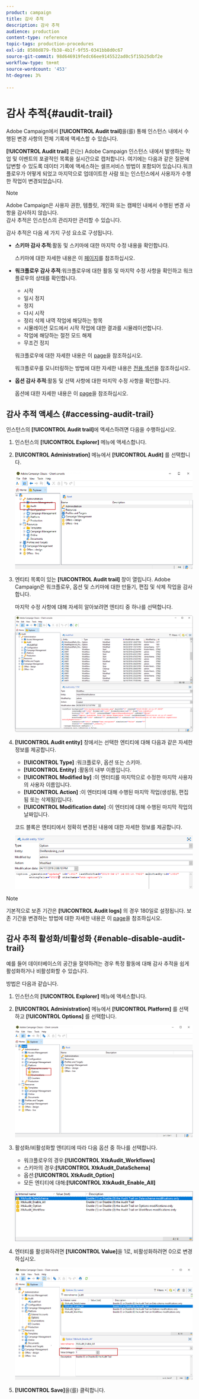```yaml
---
product: campaign
title: 감사 추적
description: 감사 추적
audience: production
content-type: reference
topic-tags: production-procedures
exl-id: 8508d879-fb38-4b1f-9f55-0341bb8d0c67
source-git-commit: 98d646919fedc66ee9145522ad0c5f15b25dbf2e
workflow-type: tm+mt
source-wordcount: '453'
ht-degree: 3%

---
```


# 감사 추적{#audit-trail}

Adobe Campaign에서 **[!UICONTROL Audit trail]**&#x200B;을(를) 통해 인스턴스 내에서 수행된 변경 사항의 전체 기록에 액세스할 수 있습니다.

**[!UICONTROL Audit trail]** 은(는) Adobe Campaign 인스턴스 내에서 발생하는 작업 및 이벤트의 포괄적인 목록을 실시간으로 캡처합니다. 여기에는 다음과 같은 질문에 답변할 수 있도록 데이터 기록에 액세스하는 셀프서비스 방법이 포함되어 있습니다.워크플로우가 어떻게 되었고 마지막으로 업데이트한 사람 또는 인스턴스에서 사용자가 수행한 작업이 변경되었습니다.

>[!NOTE]
>
>Adobe Campaign은 사용자 권한, 템플릿, 개인화 또는 캠페인 내에서 수행된 변경 사항을 감사하지 않습니다.\
>감사 추적은 인스턴스의 관리자만 관리할 수 있습니다.

감사 추적은 다음 세 가지 구성 요소로 구성됩니다.

* **스키마 감사 추적**:활동 및 스키마에 대한 마지막 수정 내용을 확인합니다.

   스키마에 대한 자세한 내용은 이 [페이지](../../configuration/using/data-schemas.md)를 참조하십시오.

* **워크플로우 감사 추적**:워크플로우에 대한 활동 및 마지막 수정 사항을 확인하고 워크플로우의 상태를 확인합니다.

   * 시작
   * 일시 정지
   * 정지
   * 다시 시작
   * 정리 삭제 내역 작업에 해당하는 항목
   * 시뮬레이션 모드에서 시작 작업에 대한 결과를 시뮬레이션합니다.
   * 작업에 해당하는 절전 모드 해제
   * 무조건 정지

   워크플로우에 대한 자세한 내용은 이 [page](../../workflow/using/about-workflows.md)을 참조하십시오.

   워크플로우를 모니터링하는 방법에 대한 자세한 내용은 [전용 섹션](../../workflow/using/monitoring-workflow-execution.md)을 참조하십시오.

* **옵션 감사 추적**:활동 및 선택 사항에 대한 마지막 수정 사항을 확인합니다.

   옵션에 대한 자세한 내용은 이 [page](../../installation/using/configuring-campaign-options.md)을 참조하십시오.

## 감사 추적 액세스 {#accessing-audit-trail}

인스턴스의 **[!UICONTROL Audit trail]**&#x200B;에 액세스하려면 다음을 수행하십시오.

1. 인스턴스의 **[!UICONTROL Explorer]** 메뉴에 액세스합니다.
1. **[!UICONTROL Administration]** 메뉴에서 **[!UICONTROL Audit]** 를 선택합니다.

   ![](assets/audit_trail_1.png)

1. 엔티티 목록이 있는 **[!UICONTROL Audit trail]** 창이 열립니다. Adobe Campaign은 워크플로우, 옵션 및 스키마에 대한 만들기, 편집 및 삭제 작업을 감사합니다.

   마지막 수정 사항에 대해 자세히 알아보려면 엔티티 중 하나를 선택합니다.

   ![](assets/audit_trail_2.png)

1. **[!UICONTROL Audit entity]** 창에서는 선택한 엔티티에 대해 다음과 같은 자세한 정보를 제공합니다.

   * **[!UICONTROL Type]** :워크플로우, 옵션 또는 스키마.
   * **[!UICONTROL Entity]** :활동의 내부 이름입니다.
   * **[!UICONTROL Modified by]** :이 엔터티를 마지막으로 수정한 마지막 사용자의 사용자 이름입니다.
   * **[!UICONTROL Action]** :이 엔터티에 대해 수행된 마지막 작업(생성됨, 편집됨 또는 삭제됨)입니다.
   * **[!UICONTROL Modification date]** :이 엔터티에 대해 수행된 마지막 작업의 날짜입니다.

   코드 블록은 엔티티에서 정확히 변경된 내용에 대한 자세한 정보를 제공합니다.

   ![](assets/audit_trail_3.png)

>[!NOTE]
>
>기본적으로 보존 기간은 **[!UICONTROL Audit logs]** 의 경우 180일로 설정됩니다. 보존 기간을 변경하는 방법에 대한 자세한 내용은 이 [page](../../production/using/database-cleanup-workflow.md#deployment-wizard)을 참조하십시오.

## 감사 추적 활성화/비활성화 {#enable-disable-audit-trail}

예를 들어 데이터베이스의 공간을 절약하려는 경우 특정 활동에 대해 감사 추적을 쉽게 활성화하거나 비활성화할 수 있습니다.

방법은 다음과 같습니다.

1. 인스턴스의 **[!UICONTROL Explorer]** 메뉴에 액세스합니다.
1. **[!UICONTROL Administration]** 메뉴에서 **[!UICONTROL Platform]** 를 선택하고 **[!UICONTROL Options]** 를 선택합니다.

   ![](assets/audit_trail_4.png)

1. 활성화/비활성화할 엔티티에 따라 다음 옵션 중 하나를 선택합니다.

   * 워크플로우의 경우:**[!UICONTROL XtkAudit_Workflows]**
   * 스키마의 경우:**[!UICONTROL XtkAudit_DataSchema]**
   * 옵션:**[!UICONTROL XtkAudit_Option]**
   * 모든 엔티티에 대해:**[!UICONTROL XtkAudit_Enable_All]**

   ![](assets/audit_trail_5.png)

1. 엔터티를 활성화하려면 **[!UICONTROL Value]**&#x200B;을 1로, 비활성화하려면 0으로 변경하십시오.

   ![](assets/audit_trail_6.png)

1. **[!UICONTROL Save]**&#x200B;을(를) 클릭합니다.
